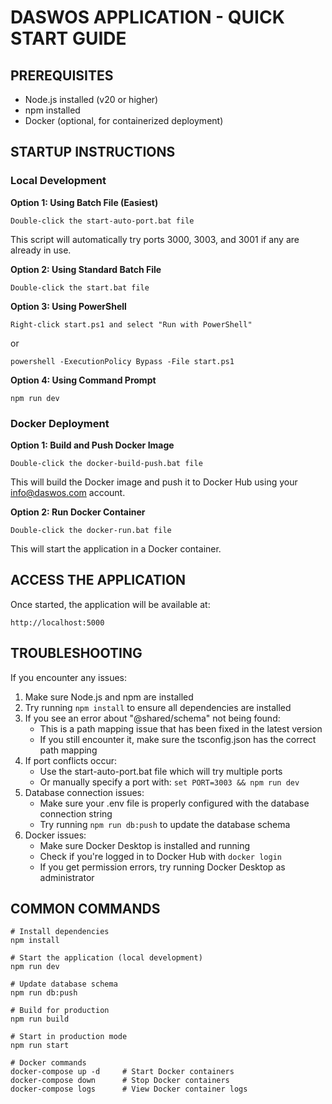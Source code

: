 # DASWOS APPLICATION - QUICK START GUIDE

## PREREQUISITES

- Node.js installed (v20 or higher)
- npm installed
- Docker (optional, for containerized deployment)

## STARTUP INSTRUCTIONS

### Local Development

**Option 1: Using Batch File (Easiest)**
```
Double-click the start-auto-port.bat file
```
This script will automatically try ports 3000, 3003, and 3001 if any are already in use.

**Option 2: Using Standard Batch File**
```
Double-click the start.bat file
```

**Option 3: Using PowerShell**
```
Right-click start.ps1 and select "Run with PowerShell"
```
or
```
powershell -ExecutionPolicy Bypass -File start.ps1
```

**Option 4: Using Command Prompt**
```
npm run dev
```

### Docker Deployment

**Option 1: Build and Push Docker Image**
```
Double-click the docker-build-push.bat file
```
This will build the Docker image and push it to Docker Hub using your info@daswos.com account.

**Option 2: Run Docker Container**
```
Double-click the docker-run.bat file
```
This will start the application in a Docker container.

## ACCESS THE APPLICATION

Once started, the application will be available at:
```
http://localhost:5000
```

## TROUBLESHOOTING

If you encounter any issues:

1. Make sure Node.js and npm are installed
2. Try running `npm install` to ensure all dependencies are installed
3. If you see an error about "@shared/schema" not being found:
   - This is a path mapping issue that has been fixed in the latest version
   - If you still encounter it, make sure the tsconfig.json has the correct path mapping
4. If port conflicts occur:
   - Use the start-auto-port.bat file which will try multiple ports
   - Or manually specify a port with: `set PORT=3003 && npm run dev`
5. Database connection issues:
   - Make sure your .env file is properly configured with the database connection string
   - Try running `npm run db:push` to update the database schema
6. Docker issues:
   - Make sure Docker Desktop is installed and running
   - Check if you're logged in to Docker Hub with `docker login`
   - If you get permission errors, try running Docker Desktop as administrator

## COMMON COMMANDS

```
# Install dependencies
npm install

# Start the application (local development)
npm run dev

# Update database schema
npm run db:push

# Build for production
npm run build

# Start in production mode
npm run start

# Docker commands
docker-compose up -d     # Start Docker containers
docker-compose down      # Stop Docker containers
docker-compose logs      # View Docker container logs
```
